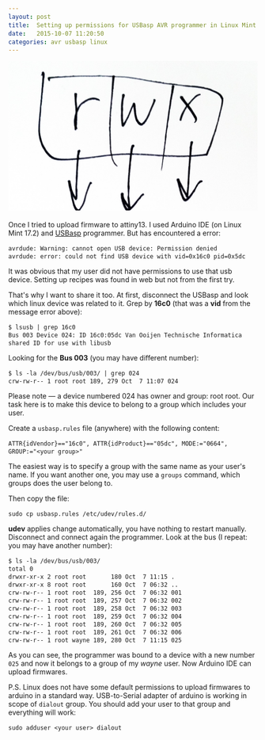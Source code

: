 ```yaml
---
layout: post
title:  Setting up permissions for USBasp AVR programmer in Linux Mint 17
date:   2015-10-07 11:20:50
categories: avr usbasp linux
---
```


![Linux File Permission coding](/assets/2015/10/linux-permissions.jpg)
<br>
<br>
Once I tried to upload firmware to attiny13. I used Arduino IDE (on Linux Mint 17.2) and [USBasp](http://rover.ebay.com/rover/1/711-53200-19255-0/1?icep_ff3=2&pub=5575333295&toolid=10001&campid=5338194349&customid=&icep_item=142664290181&ipn=psmain&icep_vectorid=229466&kwid=902099&mtid=824&kw=lg) programmer.
But has encountered  a error:

```
avrdude: Warning: cannot open USB device: Permission denied
avrdude: error: could not find USB device with vid=0x16c0 pid=0x5dc
```

It was obvious that my user did not have permissions to use that usb device.
Setting up recipes was found in web but not from the first try.

That's why I want to share it too.
At first, disconnect the USBasp and look which linux device was related to it.
Grep by **16c0** (that was a **vid** from the message error above): 

```
$ lsusb | grep 16c0
Bus 003 Device 024: ID 16c0:05dc Van Ooijen Technische Informatica shared ID for use with libusb
```

Looking for the **Bus 003** (you may have different number):

```
$ ls -la /dev/bus/usb/003/ | grep 024
crw-rw-r-- 1 root root 189, 279 Oct  7 11:07 024
```

Please note — a device numbered 024 has owner and group: root root.
Our task here is to make this device to belong to a group which includes your user.

Create a `usbasp.rules` file (anywhere) with the following content:

```
ATTR{idVendor}=="16c0", ATTR{idProduct}=="05dc", MODE:="0664", GROUP:="<your group>"
```

The easiest way is to specify a group with the same name as your user's name. If you want another one, you may use a `groups` command, which groups does the user belong to.

Then copy the file:

```
sudo cp usbasp.rules /etc/udev/rules.d/
```

**udev** applies change automatically, you have nothing to restart manually.
<br>
Disconnect and connect again the programmer.
Look at the bus (I repeat: you may have another number):

```
$ ls -la /dev/bus/usb/003/
total 0
drwxr-xr-x 2 root root       180 Oct  7 11:15 .
drwxr-xr-x 8 root root       160 Oct  7 06:32 ..
crw-rw-r-- 1 root root  189, 256 Oct  7 06:32 001
crw-rw-r-- 1 root root  189, 257 Oct  7 06:32 002
crw-rw-r-- 1 root root  189, 258 Oct  7 06:32 003
crw-rw-r-- 1 root root  189, 259 Oct  7 06:32 004
crw-rw-r-- 1 root root  189, 260 Oct  7 06:32 005
crw-rw-r-- 1 root root  189, 261 Oct  7 06:32 006
crw-rw-r-- 1 root wayne 189, 280 Oct  7 11:15 025
```

As you can see, the programmer was bound to a device with a new number `025` and now it belongs to a group of my *wayne* user.
Now Arduino IDE can upload firmwares.

P.S. Linux does not have some default permissions to upload firmwares to arduino in a standard way.
USB-to-Serial adapter of arduino is working in scope of `dialout` group.
You should add your user to that group and everything will work:

```
sudo adduser <your user> dialout
```